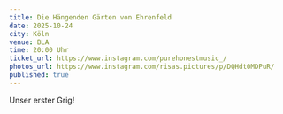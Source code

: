 ```yaml
---
title: Die Hängenden Gärten von Ehrenfeld
date: 2025-10-24
city: Köln
venue: BLA
time: 20:00 Uhr
ticket_url: https://www.instagram.com/purehonestmusic_/
photos_url: https://www.instagram.com/risas.pictures/p/DQHdt0MDPuR/
published: true
---
```


Unser erster Grig! 